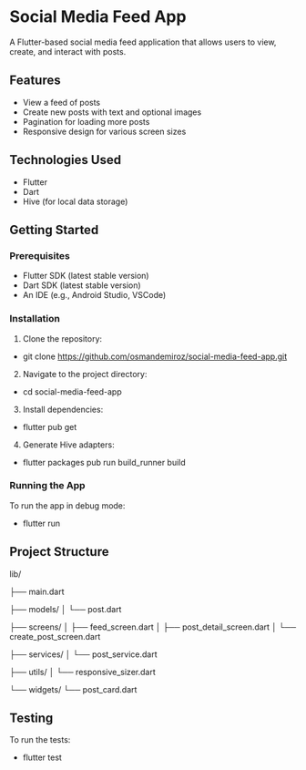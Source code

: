 # Social Media Feed App

A Flutter-based social media feed application that allows users to view, create, and interact with posts.

## Features

- View a feed of posts
- Create new posts with text and optional images
- Pagination for loading more posts
- Responsive design for various screen sizes

## Technologies Used

- Flutter
- Dart
- Hive (for local data storage)

## Getting Started

### Prerequisites

- Flutter SDK (latest stable version)
- Dart SDK (latest stable version)
- An IDE (e.g., Android Studio, VSCode)

### Installation

1. Clone the repository:
- git clone https://github.com/osmandemiroz/social-media-feed-app.git

2. Navigate to the project directory:
- cd social-media-feed-app

3. Install dependencies:
- flutter pub get

4. Generate Hive adapters:
- flutter packages pub run build_runner build

### Running the App

To run the app in debug mode:
- flutter run 
## Project Structure
lib/

├── main.dart

├── models/
│   └── post.dart

├── screens/
│   ├── feed_screen.dart
│   ├── post_detail_screen.dart
│   └── create_post_screen.dart

├── services/
│   └── post_service.dart

├── utils/
│   └── responsive_sizer.dart

└── widgets/
└── post_card.dart

## Testing

To run the tests:
- flutter test

